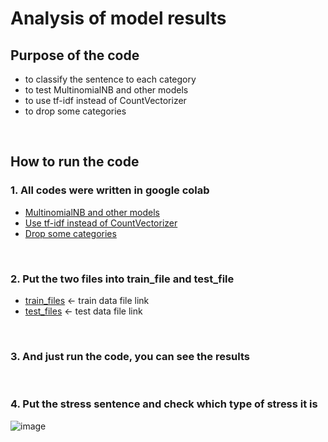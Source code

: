 # Analysis of model results

## Purpose of the code

- to classify the sentence to each category
- to test MultinomialNB and other models
- to use tf-idf instead of CountVectorizer
- to drop some categories

<br>

## How to run the code

### 1. All codes were written in google colab

- [MultinomialNB and other models](https://github.com/Haeun-Y/stress-detection/blob/main/stress-categorization/MultinomialNB%2C_RandomFroest%2C_SVM%2C_KNN_.ipynb)
- [Use tf-idf instead of CountVectorizer](https://github.com/Haeun-Y/stress-detection/blob/main/stress-categorization/tf_idf%2C_Logistic_Legression.ipynb)
- [Drop some categories](https://github.com/Haeun-Y/stress-detection/blob/main/stress-categorization/drop_categories.ipynb)

<br>

### 2. Put the two files into train_file and test_file

- [train_files](https://github.com/Haeun-Y/stress-detection/blob/main/dreaddit-train.csv) <- train data file link
- [test_files](https://github.com/Haeun-Y/stress-detection/blob/main/dreaddit-test.csv) <- test data file link

<br>

### 3. And just run the code, you can see the results

<br>

### 4. Put the stress sentence and check which type of stress it is

![image](https://user-images.githubusercontent.com/66423140/208311176-e9e4d04b-3ebb-4d2c-b8d7-5609cee2c12d.png)

